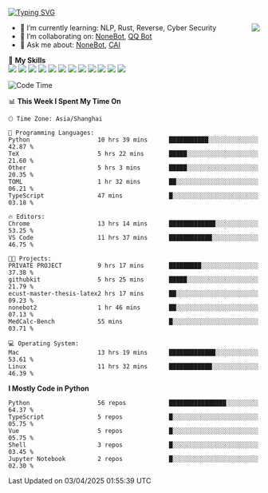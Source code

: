 [![Typing SVG](https://readme-typing-svg.herokuapp.com?size=25&duration=2500&color=8C43EA&vCenter=true&width=200&height=40&lines=Hi+there+%F0%9F%91%8B%F0%9F%8F%BB;I'm+yanyongyu)](https://git.io/typing-svg)

<a href="#">
  <img align="right" src="https://github-readme-stats.vercel.app/api?username=yanyongyu&count_private=true&show_icons=true&bg_color=15,f2f7fd,E0EAFC" />
</a>

- 🌱 I’m currently learning: NLP, Rust, Reverse, Cyber Security
- 👯 I’m collaborating on: [NoneBot](https://github.com/nonebot), [QQ Bot](https://github.com/Mrs4s/go-cqhttp)
- 💬 Ask me about: [NoneBot](https://github.com/nonebot), [CAI](https://github.com/cscs181/CAI)

🌟 **My Skills**  
![](https://img.shields.io/badge/-Python-3e74a2?style=flat-square&logo=Python&logoColor=fff)
![](https://img.shields.io/badge/-TypeScript-3178C6?style=flat-square&logo=TypeScript&logoColor=fff)
![](https://img.shields.io/badge/-Vue-4fc08d?style=flat-square&logo=Vue.js&logoColor=fff)
![](https://img.shields.io/badge/-React-2d98ce?style=flat-square&logo=React&logoColor=fff)
![](https://img.shields.io/badge/-FastAPI-009688?style=flat-square&logo=FastAPI&logoColor=fff)
![](https://img.shields.io/badge/-Linux-000000?style=flat-square&logo=Linux&logoColor=fff)
![](https://img.shields.io/badge/-Docker-2496ED?style=flat-square&logo=Docker&logoColor=fff)
![](https://img.shields.io/badge/-Kubernetes-326CE5?style=flat-square&logo=Kubernetes&logoColor=fff)
![](https://img.shields.io/badge/-GitHub%20Actions-2088FF?style=flat-square&logo=GitHubActions&logoColor=fff)
![](https://img.shields.io/badge/-PostgreSQL-4169E1?style=flat-square&logo=PostgreSQL&logoColor=fff)
![](https://img.shields.io/badge/-Redis-DC382D?style=flat-square&logo=Redis&logoColor=fff)
![](https://img.shields.io/badge/-MongoDB-47A248?style=flat-square&logo=MongoDB&logoColor=fff)

<!--START_SECTION:waka-->
![Code Time](http://img.shields.io/badge/Code%20Time-7%2C439%20hrs%2057%20mins-blue)

📊 **This Week I Spent My Time On** 

```text
🕑︎ Time Zone: Asia/Shanghai

💬 Programming Languages: 
Python                   10 hrs 39 mins      ███████████░░░░░░░░░░░░░░   42.87 % 
TeX                      5 hrs 22 mins       █████░░░░░░░░░░░░░░░░░░░░   21.60 % 
Other                    5 hrs 3 mins        █████░░░░░░░░░░░░░░░░░░░░   20.35 % 
TOML                     1 hr 32 mins        ██░░░░░░░░░░░░░░░░░░░░░░░   06.21 % 
TypeScript               47 mins             █░░░░░░░░░░░░░░░░░░░░░░░░   03.18 % 

🔥 Editors: 
Chrome                   13 hrs 14 mins      █████████████░░░░░░░░░░░░   53.25 % 
VS Code                  11 hrs 37 mins      ████████████░░░░░░░░░░░░░   46.75 % 

🐱‍💻 Projects: 
PRIVATE PROJECT          9 hrs 17 mins       █████████░░░░░░░░░░░░░░░░   37.38 % 
githubkit                5 hrs 25 mins       █████░░░░░░░░░░░░░░░░░░░░   21.79 % 
ecust-master-thesis-latex2 hrs 17 mins       ██░░░░░░░░░░░░░░░░░░░░░░░   09.23 % 
nonebot2                 1 hr 46 mins        ██░░░░░░░░░░░░░░░░░░░░░░░   07.13 % 
MedCalc-Bench            55 mins             █░░░░░░░░░░░░░░░░░░░░░░░░   03.71 % 

💻 Operating System: 
Mac                      13 hrs 19 mins      █████████████░░░░░░░░░░░░   53.61 % 
Linux                    11 hrs 32 mins      ████████████░░░░░░░░░░░░░   46.39 % 
```

**I Mostly Code in Python** 

```text
Python                   56 repos            ████████████████░░░░░░░░░   64.37 % 
TypeScript               5 repos             █░░░░░░░░░░░░░░░░░░░░░░░░   05.75 % 
Vue                      5 repos             █░░░░░░░░░░░░░░░░░░░░░░░░   05.75 % 
Shell                    3 repos             █░░░░░░░░░░░░░░░░░░░░░░░░   03.45 % 
Jupyter Notebook         2 repos             █░░░░░░░░░░░░░░░░░░░░░░░░   02.30 % 
```




 Last Updated on 03/04/2025 01:55:39 UTC
<!--END_SECTION:waka-->
